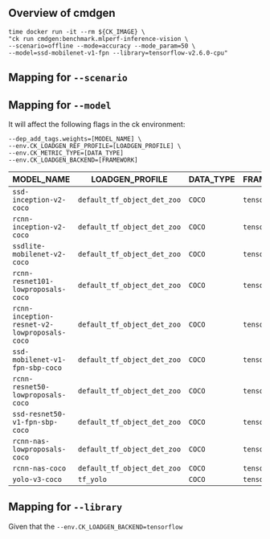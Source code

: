 ## Overview of cmdgen
```
time docker run -it --rm ${CK_IMAGE} \
"ck run cmdgen:benchmark.mlperf-inference-vision \
--scenario=offline --mode=accuracy --mode_param=50 \
--model=ssd-mobilenet-v1-fpn --library=tensorflow-v2.6.0-cpu"
```


## Mapping for `--scenario`


## Mapping for `--model`
It will affect the following flags in the ck environment:
```
--dep_add_tags.weights=[MODEL_NAME] \
--env.CK_LOADGEN_REF_PROFILE=[LOADGEN_PROFILE] \
--env.CK_METRIC_TYPE=[DATA_TYPE] 
--env.CK_LOADGEN_BACKEND=[FRAMEWORK]
```

| MODEL_NAME | LOADGEN_PROFILE | DATA_TYPE | FRAMEWORK |
| --- | --- | --- | --- |
|`ssd-inception-v2-coco`|`default_tf_object_det_zoo`| `COCO` | `tensorflow` |
|`rcnn-inception-v2-coco`|`default_tf_object_det_zoo`| `COCO` | `tensorflow` |
|`ssdlite-mobilenet-v2-coco`|`default_tf_object_det_zoo`| `COCO` | `tensorflow` |
|`rcnn-resnet101-lowproposals-coco`| `default_tf_object_det_zoo`| `COCO` | `tensorflow` |
|`rcnn-inception-resnet-v2-lowproposals-coco`| `default_tf_object_det_zoo`| `COCO` | `tensorflow` |
|`ssd-mobilenet-v1-fpn-sbp-coco`|`default_tf_object_det_zoo`| `COCO` | `tensorflow` |
|`rcnn-resnet50-lowproposals-coco`| `default_tf_object_det_zoo`|  `COCO` | `tensorflow` |
|`ssd-resnet50-v1-fpn-sbp-coco`|`default_tf_object_det_zoo`| `COCO` | `tensorflow` |
|`rcnn-nas-lowproposals-coco`|`default_tf_object_det_zoo`| `COCO` | `tensorflow` |
|`rcnn-nas-coco`|`default_tf_object_det_zoo`| `COCO` | `tensorflow` |
|`yolo-v3-coco`|`tf_yolo`| `COCO` | `tensorflow` |


## Mapping for `--library`
Given that the `--env.CK_LOADGEN_BACKEND=tensorflow `